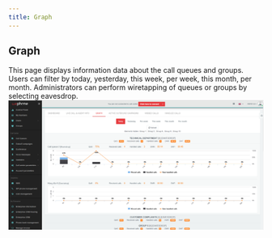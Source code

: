 ```yaml
---
title: Graph
---
```


## Graph

This page displays information data about the call queues and groups. Users can filter by today, yesterday, this week, per week, this month, per month. Administrators can perform wiretapping of queues or groups by selecting eavesdrop.
![Graph](/images/graph.png)

